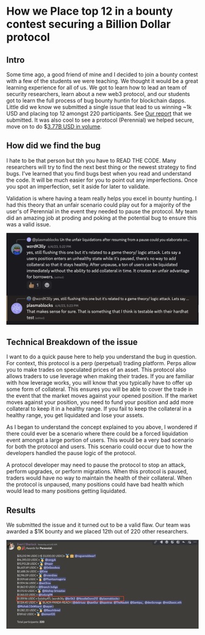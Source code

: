 # How we Place top 12 in a bounty contest securing a Billion Dollar protocol

## Intro
Some time ago, a good friend of mine and I decided to join a bounty contest with a few of the students we were teaching. We thought it would be a great learning experience for all of us. We got to learn how to lead an team of security researchers, learn about a new web3 protocol, and our students got to learn the full process of bug bounty huntin for blockchain dapps. Little did we know we submitted a single issue that lead to us winning ~1k USD and placing top 12 amongst 220 participants. See [Our report](https://github.com/sherlock-audit/2023-05-perennial-judging/issues/168) that we submitted. It was also cool to see a protocol (Perennial) we helped secure, move on to do $[3.77B USD in volume](https://defillama.com/protocol/perps/perennial). 


## How did we find the bug 

I hate to be that person but tbh you have to READ THE CODE. Many researchers will try to find the next best thing or the newest strategy to find bugs. I've learned that you find bugs best when you read and understand the code. It will be much easier for you to point out any imperfections. Once you spot an imperfection, set it aside for later to validate.


Validation is where having a team really helps you excel in bounty hunting. I had this theory that an unfair scenario could play out for a majority of the user's of Perennial in the event they needed to pause the protocol. My team did an amazing job at proding and poking at the potential bug to ensure this was a valid issue. 

![alt text](image-5.png)

## Technical Breakdown of the issue
I want to do a quick pause here to help you understand the bug in question. For context, this protocol is a perp (perpetual) trading platform. Perps allow you to make trades on speculated prices of an asset. This protocol also allows traders to use leverage when making their trades. If you are familiar with how leverage works, you will know that you typically have to offer up some form of collateral. This ensures you will be able to cover the trade in the event that the market moves against your opened position. If the market moves against your position, you need to fund your position and add more collateral to keep it in a healthy range. If you fail to keep the collateral in a healthy range, you get liquidated and lose your assets. 

As I began to understand the concept explained to you above, I wondered if there could ever be a scenario where there could be a forced liquidation event amongst a large portion of users. This would be a very bad scenario for both the protocol and users. This scenario could occur due to how the developers handled the pause logic of the protocol. 

A protocol developer may need to pause the protocol to stop an attack, perform upgrades, or perform migrations. When this protocol is paused, traders would have no way to maintain the health of their collateral. When the protocol is unpaused, many positions could have bad health which would lead to many positions getting liquidated. 

## Results 

We submitted the issue and it turned out to be a valid flaw. Our team was awarded a $1K bounty and we placed 12th out of 220 other researchers.  

![alt text](image-6.png)







